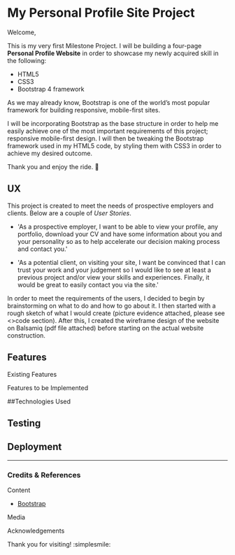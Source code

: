 # My Personal Profile Site Project

Welcome,

This is my very first Milestone Project. I will be building a four-page **Personal Profile Website** in order to showcase my newly acquired skill in the following:
* HTML5
* CSS3
* Bootstrap 4 framework

As we may already know, Bootstrap is one of the world’s most popular framework for building responsive, mobile-first sites.

I will be incorporating Bootstrap as the base structure in order to help me easily achieve one of the most important requirements of this project; responsive mobile-first design. I will then  be tweaking the Bootstrap framework used in my HTML5 code, by styling them with CSS3 in order to achieve my desired outcome. 

Thank you and enjoy the ride. :rocket:

## UX

This project is created to meet the needs of prospective employers and clients. Below are a couple of _User Stories_.

* 'As a prospective employer, I want to be able to view your profile, any portfolio, download your CV and have some information about you and your personality so as to help accelerate our decision making process and contact you.'

* 'As a potential client, on visiting your site, I want be convinced that I can trust your work and your judgement so I would like to see at least a previous project and/or view your skills and experiences. Finally, it would be great to easily contact you via the site.'

In order to meet the requirements of the users, I decided to begin by brainstorming on what to do and how to go about it. I then started with a rough sketch of what I would create (picture evidence attached, please see <>code section). After this, I created the wireframe design of the website on Balsamiq (pdf file attached) before starting on the actual website construction.

## Features

Existing Features

Features to be Implemented


##Technologies Used




## Testing






## Deployment










--------


### Credits & References

Content
* [Bootstrap](https://getbootstrap.com/docs/4.3/getting-started/introduction/)

Media

Acknowledgements



Thank you for visiting!  :simplesmile:



